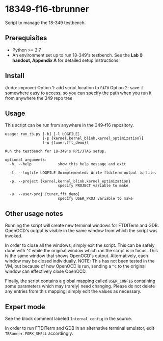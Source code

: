 18349-f16-tbrunner
==================
Script to manage the 18-349 testbench.

Prerequisites
-------------
- Python >= 2.7
- An environment set up to run 18-349's testbench. See the **Lab 0
    handout, Appendix A** for detailed setup instructions.

Install
-------
(todo: improve)
Option 1: add script location to `PATH`
Option 2: save it somewhere easy to access, so you can specify the path
when you run it from anywhere the 349 repo tree

Usage
-----
This script can be run from anywhere in the 349-f16 repository.

    usage: run_tb.py [-h] [-l LOGFILE]
                     [-p {kernel,kernel_blink,kernel_optimization}]
                     [-u {tuner,fft_demo}]

    Run the testbench for 18-349's RPi/JTAG setup.

    optional arguments:
      -h, --help            show this help message and exit

      -l, --logfile LOGFILE Unimplemented: Write ftditerm output to file.

      -p, --project {kernel,kernel_blink,kernel_optimization}
                            specify PROJECT variable to make

      -u, --user-proj {tuner,fft_demo}
                            specify USER_PROJ variable to make

Other usage notes
-----------------
Running the script will create new terminal windows for FTDITerm and
    GDB. OpenOCD's output is visible in the same window from which the
    script was invoked.

In order to close all the windows, simply exit the script. This can be
    safely done with `^C` while the original window which ran the
    script is in focus. This is the same window that shows OpenOCD's
    output. Alternatively, each window may be closed individually.
NOTE: This has not been tested in the VM, but because of how
    OpenOCD is run, sending a `^C` to the original window can
    effectively close OpenOCD.

Finally, the script contains a global mapping called `USER_CONFIG`
    containing some parameters which may (rarely) need changing.
    Please do not delete any entries from this mapping; simply edit
    the values as necessary.

Expert mode
-----------
See the block comment labeled `Internal config` in the source.

In order to run FTDITerm and GDB in an alternative terminal emulator,
    edit `TBRunner.FORK_SHELL` accordingly.
